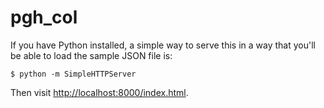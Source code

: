 # pgh_col

If you have Python installed, a simple way to serve this in a way that you'll
be able to load the sample JSON file is:

```
$ python -m SimpleHTTPServer
```

Then visit [http://localhost:8000/index.html](http://localhost:8000/index.html).
